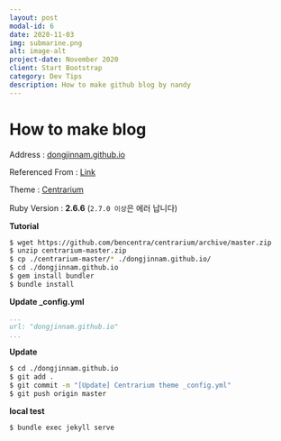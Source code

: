 ```yaml
---
layout: post
modal-id: 6
date: 2020-11-03
img: submarine.png
alt: image-alt
project-date: November 2020
client: Start Bootstrap
category: Dev Tips
description: How to make github blog by nandy
---
```

# How to make blog

Address : [dongjinnam.github.io](https://dongjinnam.github.io)

Referenced From : [Link](https://zoomkoding.github.io/gitblog/2019/08/15/git-blog-1.html)

Theme : [Centrarium](http://jekyllthemes.org/themes/centrarium/)

Ruby Version : **2.6.6** (`2.7.0 이상`은 에러 납니다)

**Tutorial**

```sh
$ wget https://github.com/bencentra/centrarium/archive/master.zip
$ unzip centrarium-master.zip
$ cp ./centrarium-master/* ./dongjinnam.github.io/
$ cd ./dongjinnam.github.io
$ gem install bundler
$ bundle install
```

**Update _config.yml**

```yml
...
url: "dongjinnam.github.io"
...
```

**Update**

```sh
$ cd ./dongjinnam.github.io
$ git add .
$ git commit -m "[Update] Centrarium theme _config.yml"
$ git push origin master
```

**local test**

```sh
$ bundle exec jekyll serve
```

